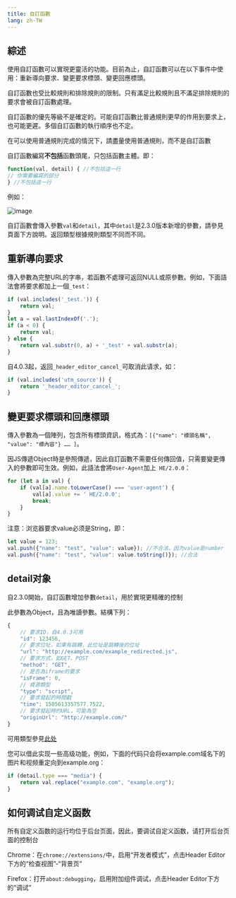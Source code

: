 ```yaml
---
title: 自訂函數
lang: zh-TW
---
```


## 綜述

使用自訂函數可以實現更靈活的功能。目前為止，自訂函數可以在以下事件中使用：重新導向要求、變更要求標頭、變更回應標頭。

自訂函數也受比較規則和排除規則的限制。只有滿足比較規則且不滿足排除規則的要求會被自訂函數處理。

自訂函數的優先等級不是確定的。可能自訂函數比普通規則更早的作用到要求上，也可能更遲。多個自訂函數的執行順序也不定。

在可以使用普通規則完成的情況下，請盡量使用普通規則，而不是自訂函數

自訂函數編寫**不包括**函數頭尾，只包括函數主體。即：

```javascript
function(val, detail) { //不包括這一行
// 你需要編寫的部分
} //不包括這一行
```

例如：

![image](https://user-images.githubusercontent.com/5326684/54876966-6bd6c480-4e53-11e9-8e9d-6c950f8b5cd2.png)

自訂函數會傳入參數`val`和`detail`，其中`detail`是2.3.0版本新增的參數，請參見頁面下方說明。返回類型根據規則類型不同而不同。

## 重新導向要求

傳入參數為完整URL的字串，若函數不處理可返回NULL或原參數。例如，下面語法會將要求都加上一個`_test`：

```javascript
if (val.includes('_test.')) {
	return val;
}
let a = val.lastIndexOf('.');
if (a < 0) {
	return val;
} else {
	return val.substr(0, a) + '_test' + val.substr(a);
}
```

自4.0.3起，返回`_header_editor_cancel_`可取消此请求，如：

```javascript
if (val.includes('utm_source')) {
	return '_header_editor_cancel_';
}
```

## 變更要求標頭和回應標頭

傳入參數為一個陣列，包含所有標頭資訊，格式為：`[{"name": "標頭名稱", "value": "標內容"} …… ]`。

因JS傳遞Object時是參照傳遞，因此自訂函數不需要任何傳回值，只需要變更傳入的參數即可生效。例如，此語法會將`User-Agent`加上` HE/2.0.0`：

```javascript
for (let a in val) {
	if (val[a].name.toLowerCase() === 'user-agent') {
		val[a].value += ' HE/2.0.0';
		break;
	}
}
```

注意：浏览器要求value必须是String，即：

```javascript
let value = 123;
val.push({"name": "test", "value": value}); //不合法，因为value是number
val.push({"name": "test", "value": value.toString()}); //合法
```

## detail对象

自2.3.0開始，自訂函數增加參數`detail`，用於實現更精確的控制

此參數為Object，且為唯讀參數。結構下列：

```javascript
{
	// 要求ID，自4.0.3可用
	"id": 123456,
	// 要求位址，如果有跳轉，此位址是跳轉後的位址
	"url": "http://example.com/example_redirected.js",
	// 要求方式，如GET、POST
	"method": "GET",
	// 是否為iframe的要求
	"isFrame": 0,
	// 資源類型
	"type": "script",
	// 要求發起的時間戳
	"time": 1505613357577.7522,
	// 要求發起時的URL，可能為空
	"originUrl": "http://example.com/"
}
```

可用類型參見[此处](https://developer.mozilla.org/en-US/Add-ons/WebExtensions/API/webRequest/ResourceType)

您可以借此实现一些高级功能，例如，下面的代码只会将example.com域名下的图片和视频重定向到example.org：

```javascript
if (detail.type === "media") {
	return val.replace("example.com", "example.org");
}
```

## 如何调试自定义函数

所有自定义函数的运行均位于后台页面，因此，要调试自定义函数，请打开后台页面的控制台

Chrome：在`chrome://extensions/`中，启用“开发者模式”，点击Header Editor下方的“检查视图”-“背景页”

Firefox：打开`about:debugging`，启用附加组件调试，点击Header Editor下方的“调试”
